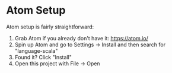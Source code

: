 # Atom Setup
Atom setup is fairly straightforward: 

1) Grab Atom if you already don't have it: https://atom.io/
2) Spin up Atom and go to Settings -> Install and then search for 
"language-scala"
3) Found it? Click "Install"
4) Open this project with File -> Open